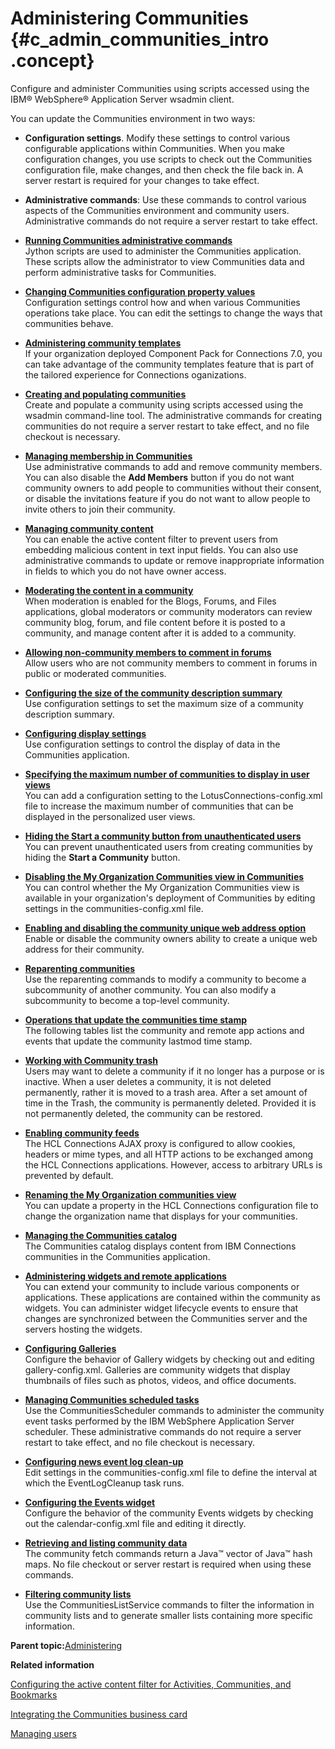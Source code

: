 # Administering Communities {#c_admin_communities_intro .concept}

Configure and administer Communities using scripts accessed using the IBM® WebSphere® Application Server wsadmin client.

You can update the Communities environment in two ways:

-   **Configuration settings**. Modify these settings to control various configurable applications within Communities. When you make configuration changes, you use scripts to check out the Communities configuration file, make changes, and then check the file back in. A server restart is required for your changes to take effect.
-   **Administrative commands**: Use these commands to control various aspects of the Communities environment and community users. Administrative commands do not require a server restart to take effect.

-   **[Running Communities administrative commands](../admin/t_admin_communities_changing_admin.md)**  
Jython scripts are used to administer the Communities application. These scripts allow the administrator to view Communities data and perform administrative tasks for Communities.
-   **[Changing Communities configuration property values](../admin/t_admin_communities_changing_config.md)**  
Configuration settings control how and when various Communities operations take place. You can edit the settings to change the ways that communities behave.
-   **[Administering community templates](../admin/t_admin_comm_templates_container.md)**  
If your organization deployed Component Pack for Connections 7.0, you can take advantage of the community templates feature that is part of the tailored experience for Connections oganizations.
-   **[Creating and populating communities](../admin/t_admin_communities_create_communities.md)**  
Create and populate a community using scripts accessed using the wsadmin command-line tool. The administrative commands for creating communities do not require a server restart to take effect, and no file checkout is necessary.
-   **[Managing membership in Communities](../admin/c_admin_communities_managing_membership.md)**  
Use administrative commands to add and remove community members. You can also disable the **Add Members** button if you do not want community owners to add people to communities without their consent, or disable the invitations feature if you do not want to allow people to invite others to join their community.
-   **[Managing community content](../admin/c_admin_communities_control_content.md)**  
You can enable the active content filter to prevent users from embedding malicious content in text input fields. You can also use administrative commands to update or remove inappropriate information in fields to which you do not have owner access.
-   **[Moderating the content in a community](../admin/c_admin_communities_moderation.md)**  
When moderation is enabled for the Blogs, Forums, and Files applications, global moderators or community moderators can review community blog, forum, and file content before it is posted to a community, and manage content after it is added to a community.
-   **[Allowing non-community members to comment in forums](../admin/t_admin_forums_config_comment.md)**  
Allow users who are not community members to comment in forums in public or moderated communities.
-   **[Configuring the size of the community description summary](../admin/t_admin_communities_set_desc_size.md)**  
Use configuration settings to set the maximum size of a community description summary.
-   **[Configuring display settings](../admin/t_admin_communities_configure_display_settings.md)**  
Use configuration settings to control the display of data in the Communities application.
-   **[Specifying the maximum number of communities to display in user views](../admin/t_admin_communities_increase_lucene_limit.md)**  
You can add a configuration setting to the LotusConnections-config.xml file to increase the maximum number of communities that can be displayed in the personalized user views.
-   **[Hiding the Start a community button from unauthenticated users](../admin/t_admin_communities_show_start_comm_button.md)**  
You can prevent unauthenticated users from creating communities by hiding the **Start a Community** button.
-   **[Disabling the My Organization Communities view in Communities](../admin/t_admin_communities_disable_public_view.md)**  
You can control whether the My Organization Communities view is available in your organization's deployment of Communities by editing settings in the communities-config.xml file.
-   **[Enabling and disabling the community unique web address option](../admin/t_admin_communities_disable_handle.md)**  
Enable or disable the community owners ability to create a unique web address for their community.
-   **[Reparenting communities](../admin/t_admin_community_reparent.md)**  
Use the reparenting commands to modify a community to become a subcommunity of another community. You can also modify a subcommunity to become a top-level community.
-   **[Operations that update the communities time stamp](../admin/r_admin_lastmod_communities.md)**  
The following tables list the community and remote app actions and events that update the community lastmod time stamp.
-   **[Working with Community trash](../admin/c_admin_communities_trash.md)**  
Users may want to delete a community if it no longer has a purpose or is inactive. When a user deletes a community, it is not deleted permanently, rather it is moved to a trash area. After a set amount of time in the Trash, the community is permanently deleted. Provided it is not permanently deleted, the community can be restored.
-   **[Enabling community feeds](../admin/c_admin_communities_enabling_feeds.md)**  
The HCL Connections AJAX proxy is configured to allow cookies, headers or mime types, and all HTTP actions to be exchanged among the HCL Connections applications. However, access to arbitrary URLs is prevented by default.
-   **[Renaming the My Organization communities view](../admin/t_admin_communities_change_org.md)**  
You can update a property in the HCL Connections configuration file to change the organization name that displays for your communities.
-   **[Managing the Communities catalog](../admin/c_admin_communities_catalog.md)**  
The Communities catalog displays content from IBM Connections communities in the Communities application.
-   **[Administering widgets and remote applications](../admin/c_admin_communities_administering_widgets.md)**  
You can extend your community to include various components or applications. These applications are contained within the community as widgets. You can administer widget lifecycle events to ensure that changes are synchronized between the Communities server and the servers hosting the widgets.
-   **[Configuring Galleries](../admin/t_admin_communities_config_gallery.md)**  
Configure the behavior of Gallery widgets by checking out and editing gallery-config.xml. Galleries are community widgets that display thumbnails of files such as photos, videos, and office documents.
-   **[Managing Communities scheduled tasks](../admin/t_admin_communities_manage_scheduled_tasks.md)**  
Use the CommunitiesScheduler commands to administer the community event tasks performed by the IBM WebSphere Application Server scheduler. These administrative commands do not require a server restart to take effect, and no file checkout is necessary.
-   **[Configuring news event log clean-up](../admin/t_admin_communities_config_event_log_cleanup.md)**  
Edit settings in the communities-config.xml file to define the interval at which the EventLogCleanup task runs.
-   **[Configuring the Events widget](../admin/t_admin_communities_events_config.md)**  
Configure the behavior of the community Events widgets by checking out the calendar-config.xml file and editing it directly.
-   **[Retrieving and listing community data](../admin/t_admin_communities_generate_hashmaps.md)**  
The community fetch commands return a Java™ vector of Java™ hash maps. No file checkout or server restart is required when using these commands.
-   **[Filtering community lists](../admin/t_admin_communities_manage_lists.md)**  
Use the CommunitiesListService commands to filter the information in community lists and to generate smaller lists containing more specific information.

**Parent topic:**[Administering](../admin/c_lc_admin_overview.md)

**Related information**  


[Configuring the active content filter for Activities, Communities, and Bookmarks](../secure/t_sec_change_acf_config_ckeditor.md)

[Integrating the Communities business card](../admin/t_admin_communities_include_biz_card.md)

[Managing users](../admin/c_admin_common_user_life_cycle_over.md)

